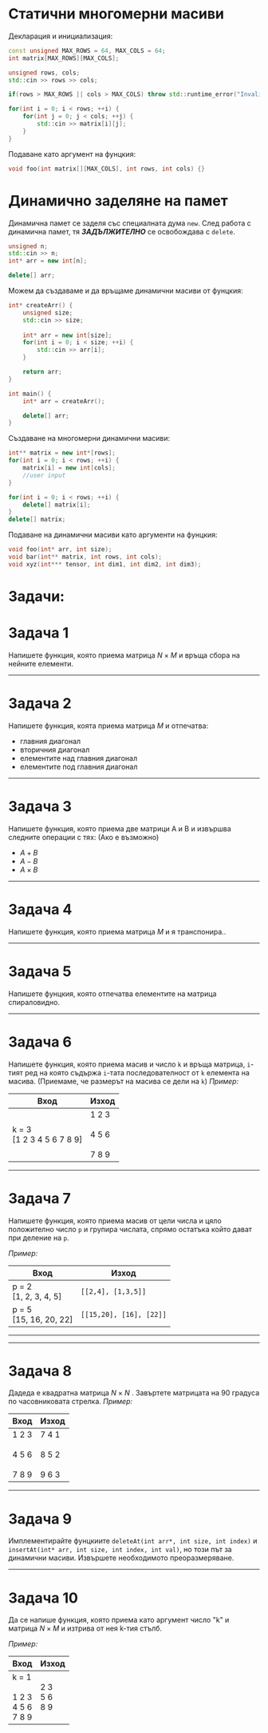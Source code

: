 # Статични многомерни масиви

Декларация и инициализация:
```cpp
const unsigned MAX_ROWS = 64, MAX_COLS = 64;
int matrix[MAX_ROWS][MAX_COLS];

unsigned rows, cols;
std::cin >> rows >> cols;

if(rows > MAX_ROWS || cols > MAX_COLS) throw std::runtime_error("Invalid size!");

for(int i = 0; i < rows; ++i) {
	for(int j = 0; j < cols; ++j) {
		std::cin >> matrix[i][j];
	}
}
```

Подаване като аргумент на фунцкия:
```cpp
void foo(int matrix[][MAX_COLS], int rows, int cols) {}
```

# Динамично заделяне на памет

Динамична памет се заделя със специалната дума `new`. След работа с динамична памет, тя ***ЗАДЪЛЖИТЕЛНО*** се освобождава с  `delete`.
```cpp
unsigned n;
std::cin >> n;
int* arr = new int[n];

delete[] arr;
```

Можем да създаваме и да връщаме динамични масиви от фунцкия: 
```cpp
int* createArr() {
	unsigned size;
	std::cin >> size;
	
	int* arr = new int[size];
	for(int i = 0; i < size; ++i) {
		std::cin >> arr[i];
	}

	return arr;
}

int main() {
	int* arr = createArr();

	delete[] arr;
}
```

Създаване на многомерни динамични масиви:
```cpp
int** matrix = new int*[rows];
for(int i = 0; i < rows; ++i) {
	matrix[i] = new int[cols];
	//user input
}

for(int i = 0; i < rows; ++i) {
	delete[] matrix[i];
}
delete[] matrix;
```

Подаване на динамични масиви като аргументи на фунцкия:

```cpp
void foo(int* arr, int size);
void bar(int** matrix, int rows, int cols);
void xyz(int*** tensor, int dim1, int dim2, int dim3);
```

# Задачи:

# Задача 1
Напишете функция, която приема матрица $N \times M$ и връща сбора на нейните елементи.

---
# Задача 2
Напишете функция, коята приема матрица $M$ и отпечатва:
- главния диагонал
- вторичния диагонал
- елементите над главния диагонал
- елементите под главния диагонал
---
# Задача 3
Напишете функция, която приема две матрици A и B и извършва следните операции с тях: (Ако е възможно)
- $A + B$
- $A - B$ 
- $A \times B$
---

# Задача 4
Напишете функция, която приема матрица $M$ и я транспонира..

---
# Задача 5
Напишете фунцкия, която отпечатва елементите на матрица спираловидно.

---
# Задача 6
Напишете функция, която приема масив и число `k` и връща матрица, `i`-тият ред на която съдържа `i`-тата последователност от `k` елемента на масива. (Приемаме, че размерът на масива се дели на `k`)
*Пример:*

| Вход                          | Изход                           |
| ----------------------------- | ------------------------------- |
| k = 3 <br>[1 2 3 4 5 6 7 8 9] | 1 2 3<br><br>4 5 6<br><br>7 8 9 |

---
# Задача 7
Напишете функция, която приема масив от цели числа и цяло положително число `p` и групира числата, спрямо остатъка който дават при деление на `p`.

*Пример:*

| Вход                      | Изход                 |
|---------------------------|-----------------------|
| p = 2<br>[1, 2, 3, 4, 5]  | `[[2,4], [1,3,5]]`      |
| p = 5<br>[15, 16, 20, 22] | `[[15,20], [16], [22]]` |

---

---
# Задача 8
Дадеда е квадратна матрица $N \times N$ . Завъртете матрицата на 90 градуса по часовниковата стрелка.
*Пример:*

| Вход                            | Изход                           |
| ------------------------------- | ------------------------------- |
| 1 2 3<br><br>4 5 6<br><br>7 8 9 | 7 4 1<br><br>8 5 2<br><br>9 6 3 |

---
# Задача 9
Имплементирайте фунцкиите `deleteAt(int arr*, int size, int index)` и `insertAt(int* arr, int size, int index, int val)`, но този път за динамични масиви. Извършете необходимото преоразмеряване.

---
# Задача 10
Да се напише функция, която приема като аргумент число "k" и матрица $N \times M$ и изтрива от нея k-тия стълб.

*Пример:*

| Вход                                 | Изход             |
|--------------------------------------|-------------------|
| k = 1<br><br>1 2 3<br>4 5 6<br>7 8 9 | 2 3<br>5 6<br>8 9 |





